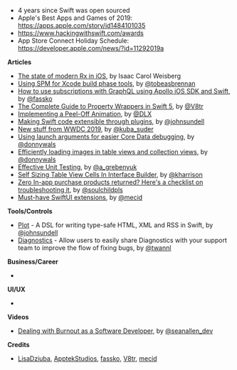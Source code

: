 - 4 years since Swift was open sourced
- Apple's Best Apps and Games of 2019: https://apps.apple.com/story/id1484101035
- https://www.hackingwithswift.com/awards
- App Store Connect Holiday Schedule: https://developer.apple.com/news/?id=11292019a

**Articles**

* [The state of modern Rx in iOS](https://medium.com/flawless-app-stories/rxflaws-state-of-modern-rx-in-ios-1ff2cae75fa3), by Isaac Carol Weisberg
* [Using SPM for Xcode build phase tools](https://blog.apptekstudios.com/2019/12/spm-xcode-build-tools/), by [@tobeasbrennan](https://twitter.com/tobeasbrennan)
* [How to use subscriptions with GraphQL using Apollo iOS SDK and Swift](https://kristaps.me/graphql-subscriptions/), by [@fassko](https://twitter.com/fassko)
* [The Complete Guide to Property Wrappers in Swift 5](https://www.vadimbulavin.com/swift-5-property-wrappers/), by [@V8tr](https://twitter.com/V8tr)
* [Implementing a Peel-Off Animation](https://robb.is/working-on/a-peel-off-animation), by [@DLX](https://twitter.com/dlx)
* [Making Swift code extensible through plugins](https://www.swiftbysundell.com/articles/making-swift-code-extensible-through-plugins/), by [@johnsundell](https://twitter.com/johnsundell)
* [New stuff from WWDC 2019](https://mackuba.eu/2019/12/03/new-stuff-from-wwdc-2019/), by [@kuba_suder](https://twitter.com/kuba_suder)
* [Using launch arguments for easier Core Data debugging](https://www.donnywals.com/using-launch-arguments-for-easier-core-data-debugging/), by [@donnywals](https://twitter.com/donnywals)
* [Efficiently loading images in table views and collection views](https://www.donnywals.com/efficiently-loading-images-in-table-views-and-collection-views/), by [@donnywals](https://twitter.com/donnywals)
* [Effective Unit Testing](https://kean.github.io/post/unit-testing), by [@a_grebenyuk](https://twitter.com/a_grebenyuk)
* [Self Sizing Table View Cells In Interface Builder](https://useyourloaf.com/blog/self-sizing-table-view-cells-in-interface-builder/), by [@kharrison](https://twitter.com/kharrison)
* [Zero In-app purchase products returned? Here's a checklist on troubleshooting it](https://fluffy.es/zero-iap-products-checklist/), by [@soulchildpls](https://twitter.com/soulchildpls)
* [Must-have SwiftUI extensions](https://swiftwithmajid.com/2019/12/04/must-have-swiftui-extensions/), by [@mecid](https://twitter.com/mecid)

**Tools/Controls**

* [Plot](https://github.com/JohnSundell/Plot) - A DSL for writing type-safe HTML, XML and RSS in Swift, by [@johnsundell](https://twitter.com/johnsundell)
* [Diagnostics](https://github.com/wetransfer/diagnostics) - Allow users to easily share Diagnostics with your support team to improve the flow of fixing bugs, by [@twannl](https://twitter.com/twannl)

**Business/Career**

* 

**UI/UX**

* 

**Videos**

* [Dealing with Burnout as a Software Developer](https://www.youtube.com/watch?v=WkIAXsbNrFk), by [@seanallen_dev](https://twitter.com/seanallen_dev)

**Credits**

* [LisaDziuba](https://github.com/lisadziuba), [ApptekStudios](https://github.com/apptekstudios), [fassko](https://github.com/fassko), [V8tr](https://github.com/V8tr), [mecid](https://github.com/mecid)
